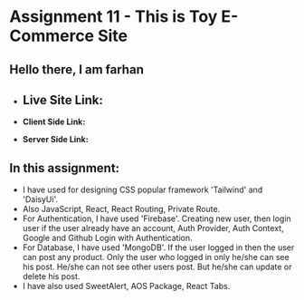 #  Assignment 11 - This is Toy E-Commerce Site

## Hello there, I am farhan

- ## Live Site Link: 

- **Client Side Link:** 

- **Server Side Link:** 

## In this assignment: 
- I have used for designing CSS popular framework 'Tailwind' and 'DaisyUi'.
- Also JavaScript, React, React Routing, Private Route. 
- For Authentication, I have used 'Firebase'. Creating new user, then login user if the user already have an account, Auth Provider, Auth Context, Google and Github Login with Authentication.
- For Database, I have used 'MongoDB'. If the user logged in then the user can post any product. Only the user who logged in only he/she can see his post. He/she can not see other users post. But he/she can update or delete his post.
- I have also used SweetAlert, AOS Package, React Tabs.
